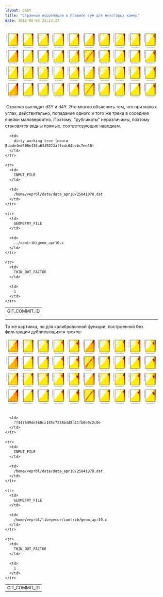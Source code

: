 ```yaml
---
layout: post
title: "Странные корреляции в правиле сум для некоторых камер"
date: 2015-06-03 23:13:22
---
```


[<img src="/assets/sum_rules_same_plane.png" alt="" width="600" />][1]

 [1]: /assets/sum_rules_same_plane.svg

 <span style="line-height: 1.5;">Странно выглядят d3Y и d4Y. Это можно объяснить тем, что при малых углах, действительно, попадание одного и того же трека в соседние ячейки маловероятно. Поэтому, "дубликаты" неразличимы, поэтому становятся видны прямые, соответсвующие наводкам.</span>

<table border="0">
  <tbody>
    <tr>
      <td>
        GIT_COMMIT_ID
      </td>
      
      <td>
        dirty working tree (почти 8cbde4ed608e436a6349223affcdc64bcbc7ee30)
      </td>
    </tr>
    
    <tr>
      <td>
        INPUT_FILE
      </td>
      
      <td>
        /home/veprbl/data/data_apr10/25041078.dat
      </td>
    </tr>
    
    <tr>
      <td>
        GEOMETRY_FILE
      </td>
      
      <td>
        ../contrib/geom_apr10.c
      </td>
    </tr>
    
    <tr>
      <td>
        THIN_OUT_FACTOR
      </td>
      
      <td>
        1
      </td>
    </tr>
  </tbody>
</table>

* * *

Та же картинка, но для калибровочной функции, построенной без фильтрации дублирующихся треков:

[<img src="/assets/sum_rules_same_plane_old.png" alt="" width="600" />][2] 

 [2]: /assets/sum_rules_same_plane_old.svg

<table border="0">
  <tbody>
    <tr>
      <td>
        GIT_COMMIT_ID
      </td>
      
      <td>
        ff447549de560ca185c7258b4d8a21fb0e0c2c0e
      </td>
    </tr>
    
    <tr>
      <td>
        INPUT_FILE
      </td>
      
      <td>
        /home/veprbl/data/data_apr10/25041078.dat
      </td>
    </tr>
    
    <tr>
      <td>
        GEOMETRY_FILE
      </td>
      
      <td>
        /home/veprbl/libepecur/contrib/geom_apr10.c
      </td>
    </tr>
    
    <tr>
      <td>
        THIN_OUT_FACTOR
      </td>
      
      <td>
        1
      </td>
    </tr>
  </tbody>
</table>